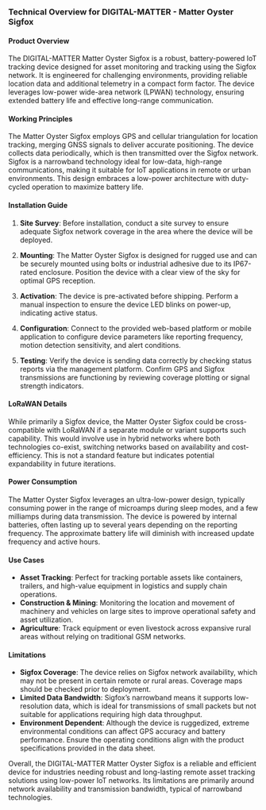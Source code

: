 ### Technical Overview for DIGITAL-MATTER - Matter Oyster Sigfox

#### Product Overview
The DIGITAL-MATTER Matter Oyster Sigfox is a robust, battery-powered IoT tracking device designed for asset monitoring and tracking using the Sigfox network. It is engineered for challenging environments, providing reliable location data and additional telemetry in a compact form factor. The device leverages low-power wide-area network (LPWAN) technology, ensuring extended battery life and effective long-range communication.

#### Working Principles
The Matter Oyster Sigfox employs GPS and cellular triangulation for location tracking, merging GNSS signals to deliver accurate positioning. The device collects data periodically, which is then transmitted over the Sigfox network. Sigfox is a narrowband technology ideal for low-data, high-range communications, making it suitable for IoT applications in remote or urban environments. This design embraces a low-power architecture with duty-cycled operation to maximize battery life.

#### Installation Guide
1. **Site Survey**: Before installation, conduct a site survey to ensure adequate Sigfox network coverage in the area where the device will be deployed.

2. **Mounting**: The Matter Oyster Sigfox is designed for rugged use and can be securely mounted using bolts or industrial adhesive due to its IP67-rated enclosure. Position the device with a clear view of the sky for optimal GPS reception.

3. **Activation**: The device is pre-activated before shipping. Perform a manual inspection to ensure the device LED blinks on power-up, indicating active status. 

4. **Configuration**: Connect to the provided web-based platform or mobile application to configure device parameters like reporting frequency, motion detection sensitivity, and alert conditions.

5. **Testing**: Verify the device is sending data correctly by checking status reports via the management platform. Confirm GPS and Sigfox transmissions are functioning by reviewing coverage plotting or signal strength indicators.

#### LoRaWAN Details
While primarily a Sigfox device, the Matter Oyster Sigfox could be cross-compatible with LoRaWAN if a separate module or variant supports such capability. This would involve use in hybrid networks where both technologies co-exist, switching networks based on availability and cost-efficiency. This is not a standard feature but indicates potential expandability in future iterations.

#### Power Consumption
The Matter Oyster Sigfox leverages an ultra-low-power design, typically consuming power in the range of microamps during sleep modes, and a few milliamps during data transmission. The device is powered by internal batteries, often lasting up to several years depending on the reporting frequency. The approximate battery life will diminish with increased update frequency and active hours.

#### Use Cases
- **Asset Tracking**: Perfect for tracking portable assets like containers, trailers, and high-value equipment in logistics and supply chain operations.
- **Construction & Mining**: Monitoring the location and movement of machinery and vehicles on large sites to improve operational safety and asset utilization.
- **Agriculture**: Track equipment or even livestock across expansive rural areas without relying on traditional GSM networks.

#### Limitations
- **Sigfox Coverage**: The device relies on Sigfox network availability, which may not be present in certain remote or rural areas. Coverage maps should be checked prior to deployment.
- **Limited Data Bandwidth**: Sigfox’s narrowband means it supports low-resolution data, which is ideal for transmissions of small packets but not suitable for applications requiring high data throughput.
- **Environment Dependent**: Although the device is ruggedized, extreme environmental conditions can affect GPS accuracy and battery performance. Ensure the operating conditions align with the product specifications provided in the data sheet.

Overall, the DIGITAL-MATTER Matter Oyster Sigfox is a reliable and efficient device for industries needing robust and long-lasting remote asset tracking solutions using low-power IoT networks. Its limitations are primarily around network availability and transmission bandwidth, typical of narrowband technologies.